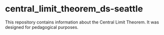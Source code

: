 # central_limit_theorem_ds-seattle

This repository contains information about the Central Limit Theorem. It was designed for pedagogical purposes.
